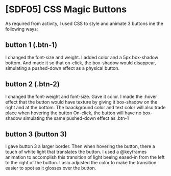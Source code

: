 # [SDF05] CSS Magic Buttons

As required from activity, I used CSS to style and animate 3 buttons ine the following ways:

## button 1 (.btn-1)
I changed the font-size and weight.
I added color and a 5px box-shadow bottom.
And made it so that on-click, the box-shadow would disappear, simulating a pushed-down effect as a physical button.

## button 2 (.btn-2)

I changed the font-weight and font-size.
Gave it color.
I made the :hover effect that the button would have texture by giving it box-shadow on the right and at the bottom. The baackground color and text color will also trade place when hovering the button
On-click, the button will have no box-shadow simulating the same pushed-down effect as .btn-1 

## button 3 (button 3)
I gave button 3 a larger border.
Then when hovering the button, there a touch of white light that translates the button. I used a @keyframes animation to accomplish this transition of light beeing eased-in from the left to the right of the button.
I aslo adjusted the color to make the transition easier to spot as it glosses over the button.